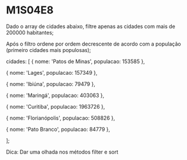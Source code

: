 # M1S04E8

Dado o array de cidades abaixo, filtre apenas as cidades com mais de 200000 habitantes;

Após o filtro ordene por ordem decrescente de acordo com a população (primeiro cidades mais populosas);

cidades: [
{ nome: 'Patos de Minas', populacao: 153585 },

{ nome: 'Lages', populacao: 157349 },

{ nome: 'Ibiúna', populacao: 79479 },

{ nome: 'Maringá', populacao: 403063 },

{ nome: 'Curitiba', populacao: 1963726 },

{ nome: 'Florianópolis', populacao: 508826 },

{ nome: 'Pato Branco', populacao: 84779 },

];



Dica: Dar uma olhada nos métodos filter e sort
